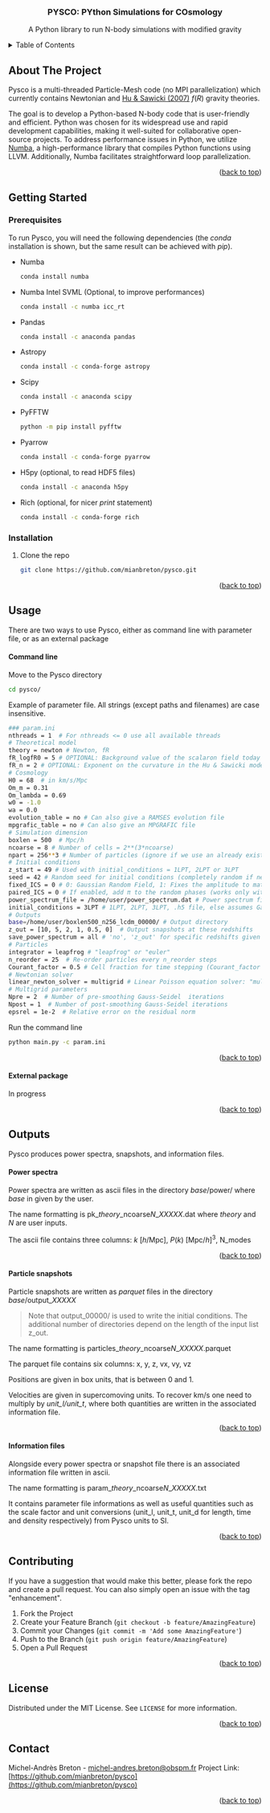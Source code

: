 <h3 align="center">PYSCO: PYthon Simulations for COsmology</h3>

  <p align="center">
    A Python library to run N-body simulations with modified gravity
  </p>
</div>

<!-- TABLE OF CONTENTS -->
<details>
  <summary>Table of Contents</summary>
  <ol>
    <li> <a href="#about-the-project">About The Project</a> </li>
    <li>
      <a href="#getting-started">Getting Started</a>
      <ul>
        <li><a href="#prerequisites">Prerequisites</a></li>
        <li><a href="#installation">Installation</a></li>
      </ul>
    </li>
    <li>
       <a href="#usage">Usage</a>
       <ul>
        <li><a href="#command-line">Command line</a></li>
        <li><a href="#external-package">External package</a></li>
       </ul>
    </li>
    <li><a href="#outputs">Outputs</a></li>
    <li><a href="#contributing">Contributing</a></li>
    <li><a href="#license">License</a></li>
    <li><a href="#contact">Contact</a></li>
  </ol>
</details>

<!-- ABOUT THE PROJECT -->

## About The Project

Pysco is a multi-threaded Particle-Mesh code (no MPI parallelization) which currently contains Newtonian and [Hu & Sawicki (2007)](https://ui.adsabs.harvard.edu/abs/2007PhRvD..76f4004H/abstract) $f(R)$ gravity theories.

The goal is to develop a Python-based N-body code that is user-friendly and efficient. Python was chosen for its widespread use and rapid development capabilities, making it well-suited for collaborative open-source projects. To address performance issues in Python, we utilize [Numba](https://github.com/numba/numba), a high-performance library that compiles Python functions using LLVM. Additionally, Numba facilitates straightforward loop parallelization.

<p align="right">(<a href="#readme-top">back to top</a>)</p>

<!-- GETTING STARTED -->

## Getting Started

### Prerequisites

To run Pysco, you will need the following dependencies (the _conda_ installation is shown, but the same result can be achieved with _pip_).

- Numba

  ```sh
  conda install numba
  ```

- Numba Intel SVML (Optional, to improve performances)
  ```sh
  conda install -c numba icc_rt
  ```
- Pandas
  ```sh
  conda install -c anaconda pandas
  ```
- Astropy
  ```sh
  conda install -c conda-forge astropy
  ```
- Scipy
  ```sh
  conda install -c anaconda scipy
  ```
- PyFFTW
  ```sh
  python -m pip install pyfftw
  ```
- Pyarrow
  ```sh
  conda install -c conda-forge pyarrow
  ```
- H5py (optional, to read HDF5 files)
  ```sh
  conda install -c anaconda h5py
  ```
- Rich (optional, for nicer _print_ statement)
  ```sh
  conda install -c conda-forge rich
  ```

### Installation

1. Clone the repo
   ```sh
   git clone https://github.com/mianbreton/pysco.git
   ```

<p align="right">(<a href="#readme-top">back to top</a>)</p>

<!-- USAGE EXAMPLES -->

## Usage

There are two ways to use Pysco, either as command line with parameter file, or as an external package

#### Command line

Move to the Pysco directory

```sh
cd pysco/
```

Example of parameter file. All strings (except paths and filenames) are case insensitive.

```sh
### param.ini
nthreads = 1  # For nthreads <= 0 use all available threads
# Theoretical model
theory = newton # Newton, fR
fR_logfR0 = 5 # OPTIONAL: Background value of the scalaron field today -log(fR0)
fR_n = 2 # OPTIONAL: Exponent on the curvature in the Hu & Sawicki model. Currently n = 1 or 2
# Cosmology
H0 = 68  # in km/s/Mpc
Om_m = 0.31
Om_lambda = 0.69
w0 = -1.0
wa = 0.0
evolution_table = no # Can also give a RAMSES evolution file
mpgrafic_table = no # Can also give an MPGRAFIC file
# Simulation dimension
boxlen = 500  # Mpc/h
ncoarse = 8 # Number of cells = 2**(3*ncoarse)
npart = 256**3 # Number of particles (ignore if we use an already existing snapshot)
# Initial conditions
z_start = 49 # Used with initial_conditions = 1LPT, 2LPT or 3LPT
seed = 42 # Random seed for initial conditions (completely random if negative)
fixed_ICS = 0 # 0: Gaussian Random Field, 1: Fixes the amplitude to match exactly the input P(k)
paired_ICS = 0 # If enabled, add π to the random phases (works only with fixed_ICS = 1)
power_spectrum_file = /home/user/power_spectrum.dat # Power spectrum file
initial_conditions = 3LPT # 1LPT, 2LPT, 3LPT, .h5 file, else assumes Gadget format
# Outputs
base=/home/user/boxlen500_n256_lcdm_00000/ # Output directory
z_out = [10, 5, 2, 1, 0.5, 0]  # Output snapshots at these redshifts
save_power_spectrum = all # 'no', 'z_out' for specific redshifts given by z_out or 'all' to compute at every time step
# Particles
integrator = leapfrog # "leapfrog" or "euler"
n_reorder = 25  # Re-order particles every n_reorder steps
Courant_factor = 0.5 # Cell fraction for time stepping (Courant_factor < 1 means more time steps)
# Newtonian solver
linear_newton_solver = multigrid # Linear Poisson equation solver: "multigrid", "fft" or "full_fft"
# Multigrid parameters
Npre = 2  # Number of pre-smoothing Gauss-Seidel  iterations
Npost = 1  # Number of post-smoothing Gauss-Seidel iterations
epsrel = 1e-2  # Relative error on the residual norm
```

Run the command line

```sh
python main.py -c param.ini
```

<p align="right">(<a href="#readme-top">back to top</a>)</p>

#### External package

In progress

<p align="right">(<a href="#readme-top">back to top</a>)</p>

<!-- OUTPUTS -->

## Outputs

Pysco produces power spectra, snapshots, and information files.

#### Power spectra

Power spectra are written as ascii files in the directory _base_/power/
where _base_ in given by the user.

The name formatting is pk\__theory_\_ncoarse*N*\__XXXXX_.dat
where _theory_ and _N_ are user inputs.

The ascii file contains three columns: $k$ [$h$/Mpc], $P(k)$ [Mpc/$h$]$^3$, N_modes

<p align="right">(<a href="#readme-top">back to top</a>)</p>

#### Particle snapshots

Particle snapshots are written as _parquet_ files in the directory _base_/output\__XXXXX_

> Note that output_00000/ is used to write the initial conditions. The additional number of directories depend on the length of the input list z_out.

The name formatting is particles\__theory_\_ncoarse*N*\__XXXXX_.parquet

The parquet file contains six columns: x, y, z, vx, vy, vz

Positions are given in box units, that is between 0 and 1.

Velocities are given in supercomoving units. To recover km/s one need to multiply by _unit_l/unit_t_, where both quantities are written in the associated information file.

<p align="right">(<a href="#readme-top">back to top</a>)</p>

#### Information files

Alongside every power spectra or snapshot file there is an associated information file written in ascii.

The name formatting is param\__theory_\_ncoarse*N*\__XXXXX_.txt

It contains parameter file informations as well as useful quantities such as the scale factor and unit conversions (unit_l, unit_t, unit_d for length, time and density respectively) from Pysco units to SI.

<p align="right">(<a href="#readme-top">back to top</a>)</p>

<!-- CONTRIBUTING -->

## Contributing

If you have a suggestion that would make this better, please fork the repo and create a pull request. You can also simply open an issue with the tag "enhancement".

1. Fork the Project
2. Create your Feature Branch (`git checkout -b feature/AmazingFeature`)
3. Commit your Changes (`git commit -m 'Add some AmazingFeature'`)
4. Push to the Branch (`git push origin feature/AmazingFeature`)
5. Open a Pull Request

<p align="right">(<a href="#readme-top">back to top</a>)</p>

<!-- LICENSE -->

## License

Distributed under the MIT License. See `LICENSE` for more information.

<p align="right">(<a href="#readme-top">back to top</a>)</p>

<!-- CONTACT -->

## Contact

Michel-Andrès Breton - michel-andres.breton@obspm.fr
Project Link: [https://github.com/mianbreton/pysco](https://github.com/mianbreton/pysco)

<p align="right">(<a href="#readme-top">back to top</a>)</p>
